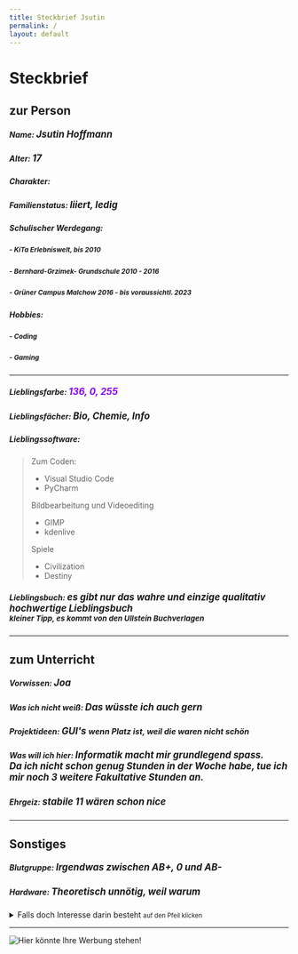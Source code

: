 ```yaml
---
title: Steckbrief Jsutin
permalink: /
layout: default
---
```


# Steckbrief


## zur Person

##### Name: <span style="font-size:1.2em;"> Jsutin Hoffmann
##### Alter: <span style="font-size:1.2em;"> 17
##### Charakter: <span style="font-size:1.2em;"> 
##### Familienstatus: <span style="font-size:1.2em;"> liiert, ledig
##### Schulischer Werdegang: <span style="font-size:1.2em;"> 
##### <span style="font-size:0.85em;">- KiTa Erlebniswelt, bis 2010
##### <span style="font-size:0.85em;">- Bernhard-Grzimek- Grundschule 2010 - 2016
##### <span style="font-size:0.85em;">- Grüner Campus Malchow 2016 - bis voraussichtl. 2023
##### Hobbies: <span style="font-size:1.2em;">
##### <span style="font-size:0.85em;">- Coding
##### <span style="font-size:0.85em;">- Gaming
---
##### Lieblingsfarbe: <span style="color:rgb(136, 0, 255); font-size:1.2em;"> 136, 0, 255
##### Lieblingsfächer: <span style="font-size:1.2em;"> Bio, Chemie, Info
##### Lieblingssoftware: <span style="font-size:1.2em;">
> Zum Coden:
> - Visual Studio Code
> - PyCharm
>
> Bildbearbeitung und Videoediting
> - GIMP
> - kdenlive
>
> Spiele
> - Civilization
> - Destiny</span>
##### Lieblingsbuch: <span style="font-size:1.2em;"> es gibt nur das wahre und einzige qualitativ hochwertige Lieblingsbuch <br> <span style="font-size:0.8em;"> kleiner Tipp, es kommt von den Ullstein Buchverlagen

---

## zum Unterricht

##### Vorwissen: <span style="font-size:1.2em;"> Joa
##### Was ich nicht weiß: <span style="font-size:1.2em;"> Das wüsste ich auch gern
##### Projektideen: <span style="font-size:1.2em;"> GUI's <span style="font-size:0.85em;"> wenn Platz ist, weil die waren nicht schön
##### Was will ich hier: <span style="font-size:1.2em;"> Informatik macht mir grundlegend spass.<br> Da ich nicht schon genug Stunden in der Woche habe, tue ich mir  noch 3 weitere Fakultative Stunden an.
##### Ehrgeiz: <span style="font-size:1.2em;"> stabile 11 wären schon nice

---

## Sonstiges

##### Blutgruppe: <span style="font-size:1.2em;"> Irgendwas zwischen AB+, 0 und AB-
##### Hardware: <span style="font-size:1.2em;"> Theoretisch unnötig, weil warum
<details>
  <summary>Falls doch Interesse darin besteht <span style="font-size:0.8em;">auf den Pfeil klicken</span></summary>

Betriebssystem :

    Microsoft Windows 10 Pro x64 21H1

CPU : 

    Intel i9-10900

GPU :

    NVIDIA GeForce GTX Titan X

RAM :

    Corsair Vengeance RGB PRO 2x16 2666

Peripherie : 

    Das ist nun glaube ich wirklich unnötig

</details>

---

![Hier könnte Ihre Werbung stehen!](https://cdn.getshirts.de/data/motive/48000/47122/c0a9b5bb12f560342d9d76a217d6a0dc.png?v=1533909339)
